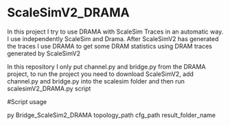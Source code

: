 # ScaleSimV2_DRAMA
In this project I try to use DRAMA with ScaleSim Traces in an automatic way.
I use independently ScaleSim and Drama.
After ScaleSimV2 has generated the traces I use DRAMA to get some DRAM statistics using DRAM traces generated by ScaleSimV2

In this repository I only put channel.py and bridge.py from the DRAMA project, to run the project you need to download ScaleSimV2, add channel.py and bridge.py into the scalesim folder and then run scalesimV2_DRAMA.py script

#Script usage

py Bridge_ScaleSim2_DRAMA topology_path cfg_path result_folder_name
